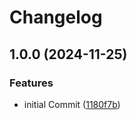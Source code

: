 # Changelog

## 1.0.0 (2024-11-25)


### Features

* initial Commit ([1180f7b](https://github.com/xeel-dev/create-xeel-cli-plugin/commit/1180f7bd3cb268cd0a8649f526bc16d07cb25184))
